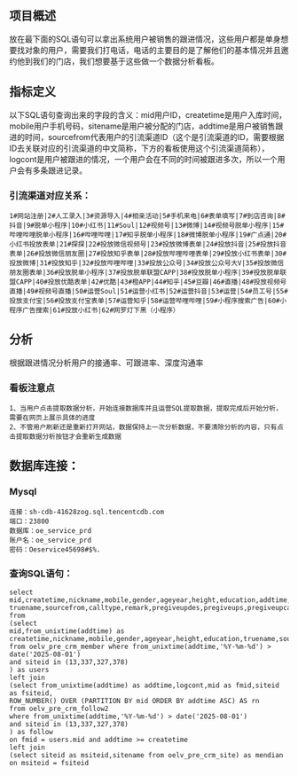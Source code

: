 ## 项目概述
放在最下面的SQL语句可以拿出系统用户被销售的跟进情况，这些用户都是单身想要找对象的用户，需要我们打电话，电话的主要目的是了解他们的基本情况并且邀约他到我们的门店，我们想要基于这些做一个数据分析看板。

## 指标定义
以下SQL语句查询出来的字段的含义：mid用户ID，createtime是用户入库时间，mobile用户手机号码，sitename是用户被分配的门店，addtime是用户被销售跟进的时间，sourcefrom代表用户的引流渠道ID（这个是引流渠道的ID，需要根据ID去关联对应的引流渠道的中文简称，下方的看板使用这个引流渠道简称），logcont是用户被跟进的情况，一个用户会在不同的时间被跟进多次，所以一个用户会有多条跟进记录。

### 引流渠道对应关系：
    1#网站注册|2#人工录入|3#资源导入|4#相亲活动|5#手机来电|6#表单填写|7#到店咨询|8#抖音|9#脱单小程序|10#小红书|11#Soul|12#视频号|13#微博|14#视频号脱单小程序|15#哔哩哔哩脱单小程序|16#哔哩哔哩|17#知乎脱单小程序|18#微博脱单小程序|19#广点通|20#小红书投放表单|21#探探|22#投放微信视频号|23#投放微博表单|24#投放抖音|25#投放抖音表单|26#投放微信朋友圈|27#投放知乎表单|28#投放哔哩哔哩表单|29#投放小红书表单|30#投放微博|31#投放知乎|32#投放哔哩哔哩|33#投放公众号|34#投放公众号大V|35#投放微信朋友圈表单|36#投放脱单小程序|37#投放脱单联盟CAPP|38#投放脱单小程序|39#投放脱单联盟CAPP|40#投放优酷表单|42#优酷|43#橙APP|44#知乎|45#豆瓣|46#直播|48#投放视频号直播|49#视频号直播|50#运营Soul|51#运营小红书|52#运营抖音|53#运营|54#员工号|55#投放支付宝|56#投放支付宝表单|57#运营知乎|58#运营哔哩哔哩|59#小程序搜索广告|60#小程序广告搜索|61#投放小红书|62#网罗灯下黑（小程序）

## 分析

根据跟进情况分析用户的接通率、可跟进率、深度沟通率

### 看板注意点
    1、当用户点击提取数据分析，开始连接数据库并且运营SQL提取数据，提取完成后开始分析，需要在网页上展示具体的进度
    2、不管用户刷新还是重新打开网站，数据保持上一次分析数据，不要清除分析的内容，只有点击提取数据分析按钮才会重新生成数据

## 数据库连接：

### Mysql
    连接：sh-cdb-41628zog.sql.tencentcdb.com 
    端口：23800 
    数据库：oe_service_prd
    账户名：oe_service_prd  
    密码：Oeservice45698#$%. 

### 查询SQL语句：
    select 
    mid,createtime,nickname,mobile,gender,ageyear,height,education,addtime,
    truename,sourcefrom,calltype,remark,pregiveupdes,pregiveups,pregiveupcat,sitename,logcont
    from 
    (select 
    mid,from_unixtime(addtime) as createtime,nickname,mobile,gender,ageyear,height,education,truename,sourcefrom,calltype,remark,pregiveupdes,pregiveups,pregiveupcat,siteid
    from oelv_pre_crm_member where from_unixtime(addtime,'%Y-%m-%d') > date('2025-08-01')
    and siteid in (13,337,327,378)
    ) as users
    left join
    (select from_unixtime(addtime) as addtime,logcont,mid as fmid,siteid as fsiteid,
    ROW_NUMBER() OVER (PARTITION BY mid ORDER BY addtime ASC) AS rn
    from oelv_pre_crm_follow2
    where from_unixtime(addtime,'%Y-%m-%d') > date('2025-08-01')
    and siteid in (13,337,327,378)
    ) as follow
    on fmid = users.mid and addtime >= createtime
    left join 
    (select siteid as msiteid,sitename from oelv_pre_crm_site) as mendian
    on msiteid = fsiteid
